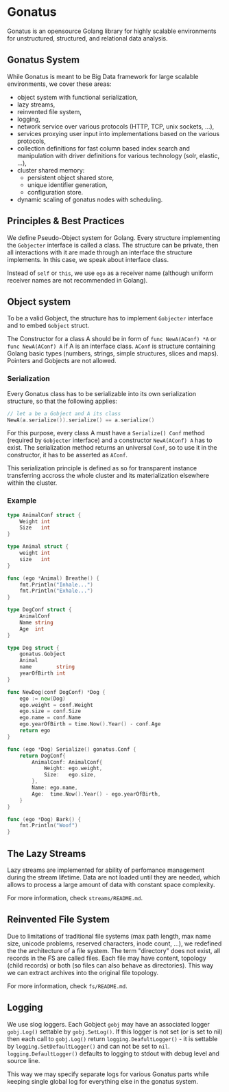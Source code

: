 # Gonatus
Gonatus is an opensource Golang library for highly scalable environments for unstructured, structured, and relational data analysis.

## Gonatus System
While Gonatus is meant to be Big Data framework for large scalable environments, we cover these areas:
  * object system with functional serialization,
  * lazy streams,
  * reinvented file system,
  * logging,
  * network service over various protocols (HTTP, TCP, unix sockets, ...),
  * services proxying user input into implementations based on the various protocols,
  * collection definitions for fast column based index search and manipulation with driver definitions for various technology (solr, elastic, ...),
  * cluster shared memory:
    - persistent object shared store,
    - unique identifier generation,
    - configuration store.
  * dynamic scaling of gonatus nodes with scheduling.

## Principles & Best Practices
We define Pseudo-Object system for Golang. Every structure implementing the `Gobjecter` interface is called a class. The structure can be private, then all interactions with it are made through an interface the structure implements. In this case, we speak about interface class.

Instead of `self` or `this`, we use `ego` as a receiver name (although uniform receiver names are not recommended in Golang).

## Object system
To be a valid Gobject, the structure has to implement `Gobjecter` interface and to embed `Gobject` struct.

The Constructor for a class A should be in form of `func NewA(AConf) *A` or `func NewA(AConf) A` if A is an interface class. `AConf` is structure containing Golang basic types (numbers, strings, simple structures, slices and maps). Pointers and Gobjects are not allowed.

### Serialization
Every Gonatus class has to be serializable into its own serialization structure, so that the following applies:
```go
// let a be a Gobject and A its class
NewA(a.serialize()).serialize() == a.serialize()
```

For this purpose, every class A must have a `Serialize() Conf` method (required by `Gobjecter` interface) and a constructor `NewA(AConf) A` has to exist. The serialization method returns an universal `Conf`, so to use it in the constructor, it has to be asserted as `AConf`.

This serialization principle is defined as so for transparent instance transferring accross the whole cluster and its materialization elsewhere within the cluster.

### Example
```go
type AnimalConf struct {
	Weight int
	Size   int
}

type Animal struct {
	weight int
	size   int
}

func (ego *Animal) Breathe() {
	fmt.Println("Inhale...")
	fmt.Println("Exhale...")
}

type DogConf struct {
	AnimalConf
	Name string
	Age  int
}

type Dog struct {
	gonatus.Gobject
	Animal
	name        string
	yearOfBirth int
}

func NewDog(conf DogConf) *Dog {
	ego := new(Dog)
	ego.weight = conf.Weight
	ego.size = conf.Size
	ego.name = conf.Name
	ego.yearOfBirth = time.Now().Year() - conf.Age
	return ego
}

func (ego *Dog) Serialize() gonatus.Conf {
	return DogConf{
		AnimalConf: AnimalConf{
			Weight: ego.weight,
			Size:   ego.size,
		},
		Name: ego.name,
		Age:  time.Now().Year() - ego.yearOfBirth,
	}
}

func (ego *Dog) Bark() {
	fmt.Println("Woof")
}
```

## The Lazy Streams
Lazy streams are implemented for ability of perfomance management during the stream lifetime. Data are not loaded until they are needed, which allows to process a large amount of data with constant space complexity.

For more information, check `streams/README.md`.

## Reinvented File System
Due to limitations of traditional file systems (max path length, max name size, unicode problems, reserved characters, inode count, ...), we redefined the the architecture of a file system. The term "directory" does not exist, all records in the FS are called files. Each file may have content, topology (child records) or both (so files can also behave as directories). This way we can extract archives into the original file topology.

For more information, check `fs/README.md`.


## Logging
We use slog loggers. Each Gobject `gobj` may have an associated logger `gobj.Log()` settable by `gobj.SetLog()`. If this logger is not set (or is set to nil) then each call to `gobj.Log()` return `logging.DeafultLogger()` - it is settable by `logging.SetDefaultLogger()` and can not be set to `nil`. `logging.DefaultLogger()` defaults to logging to stdout with debug level and source line.

This way we may specify separate logs for various Gonatus parts while keeping single global log for everything else in the gonatus system.
